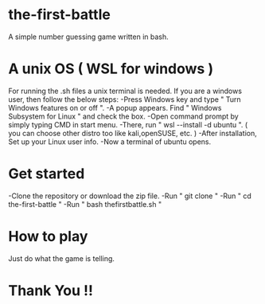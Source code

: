 # the-first-battle
A simple number guessing game written in bash.
# A unix OS ( WSL for windows )
For running the .sh files a unix terminal is needed. If you are a windows user, then follow the below steps:
-Press Windows key and type " Turn Windows features on or off ".
-A popup appears. Find " Windows Subsystem for Linux " and check the box.
-Open command prompt by simply typing CMD in start menu.
-There, run " wsl --install -d ubuntu ". ( you can choose other distro too like kali,openSUSE, etc. )
-After installation, Set up your Linux user info.
-Now a terminal of ubuntu opens.
# Get started
-Clone the repository or download the zip file.
-Run " git clone <repository> "
-Run " cd the-first-battle "
-Run " bash thefirstbattle.sh "
# How to play
  Just do what the game is telling.
# Thank You !!
